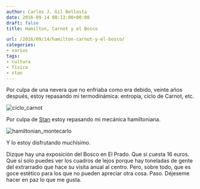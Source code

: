 ```yaml
---
author: Carlos J. Gil Bellosta
date: 2016-09-14 08:13:00+00:00
draft: false
title: Hamilton, Carnot y el Bosco

url: /2016/09/14/hamilton-carnot-y-el-bosco/
categories:
- varios
tags:
- cultura
- física
- stan
---
```


Por culpa de una nevera que no enfriaba como era debido, veinte años después, estoy repasando mi termodinámica: entropía, ciclo de Carnot, etc.

![ciclo_carnot](/wp-uploads/2016/09/ciclo_carnot.png#center)

Por culpa de [Stan](http://mc-stan.org/) estoy repasando mi mecánica hamiltoniana.

![hamiltonian_montecarlo](/wp-uploads/2016/09/hamiltonian_montecarlo.png#center)

Y lo estoy disfrutando muchísimo.

Dizque hay una exposición del Bosco en El Prado. Que si cuesta 16 euros. Que si solo puedes ver los cuadros de lejos porque hay toneladas de gente del extrarradio que hace su visita anual al centro. Pero, sobre todo, que es goce estético para los que no pueden apreciar otra cosa. Paso. Déjeseme hacer en paz lo que me gusta.